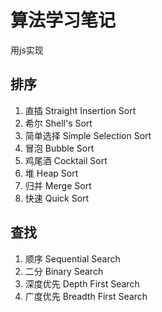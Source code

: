 # 算法学习笔记

用js实现

## 排序

1. 直插 Straight Insertion Sort
2. 希尔 Shell's Sort
3. 简单选择 Simple Selection Sort
4. 冒泡 Bubble Sort
5. 鸡尾酒 Cocktail Sort
6. 堆 Heap Sort
7. 归并 Merge Sort
8. 快速 Quick Sort

## 查找

1. 顺序 Sequential Search
2. 二分 Binary Search
3. 深度优先 Depth First Search
4. 广度优先 Breadth First Search